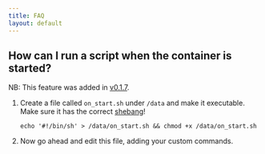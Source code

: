 ```yaml
---
title: FAQ
layout: default
---
```


<h2 id="on_start">How can I run a script when the container is started?</h2>

NB: This feature was added in [v0.1.7](/history#v0.1.7).

1. Create a file called `on_start.sh` under `/data` and make it executable. Make sure it has the correct [shebang](https://en.wikipedia.org/wiki/Shebang_(Unix))!

   `echo '#!/bin/sh' > /data/on_start.sh && chmod +x /data/on_start.sh`

1. Now go ahead and edit this file, adding your custom commands.
